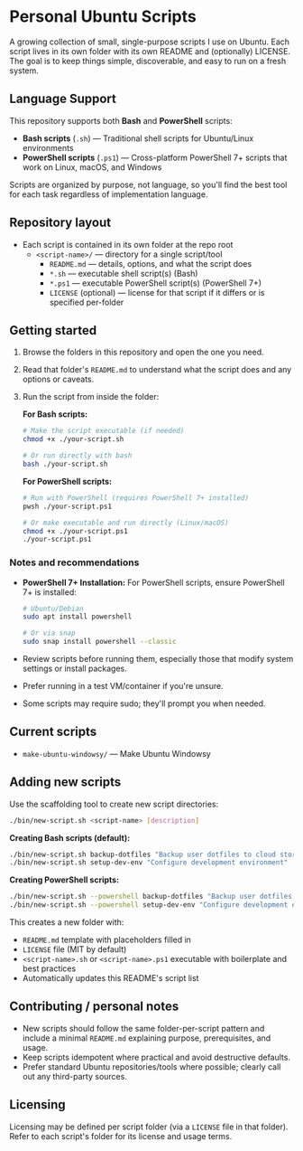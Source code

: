 # Personal Ubuntu Scripts

A growing collection of small, single-purpose scripts I use on Ubuntu. Each script lives in its own folder with its own README and (optionally) LICENSE. The goal is to keep things simple, discoverable, and easy to run on a fresh system.

## Language Support

This repository supports both **Bash** and **PowerShell** scripts:

- **Bash scripts** (`.sh`) — Traditional shell scripts for Ubuntu/Linux environments
- **PowerShell scripts** (`.ps1`) — Cross-platform PowerShell 7+ scripts that work on Linux, macOS, and Windows

Scripts are organized by purpose, not language, so you'll find the best tool for each task regardless of implementation language.

## Repository layout

- Each script is contained in its own folder at the repo root
  - `<script-name>/` — directory for a single script/tool
    - `README.md` — details, options, and what the script does
    - `*.sh` — executable shell script(s) (Bash)
    - `*.ps1` — executable PowerShell script(s) (PowerShell 7+)
    - `LICENSE` (optional) — license for that script if it differs or is specified per-folder

## Getting started

1. Browse the folders in this repository and open the one you need.
2. Read that folder's `README.md` to understand what the script does and any options or caveats.
3. Run the script from inside the folder:

   **For Bash scripts:**

   ```bash
   # Make the script executable (if needed)
   chmod +x ./your-script.sh

   # Or run directly with bash
   bash ./your-script.sh
   ```

   **For PowerShell scripts:**

   ```bash
   # Run with PowerShell (requires PowerShell 7+ installed)
   pwsh ./your-script.ps1

   # Or make executable and run directly (Linux/macOS)
   chmod +x ./your-script.ps1
   ./your-script.ps1
   ```

### Notes and recommendations

- **PowerShell 7+ Installation:** For PowerShell scripts, ensure PowerShell 7+ is installed:

  ```bash
  # Ubuntu/Debian
  sudo apt install powershell

  # Or via snap
  sudo snap install powershell --classic
  ```

- Review scripts before running them, especially those that modify system settings or install packages.
- Prefer running in a test VM/container if you're unsure.
- Some scripts may require sudo; they'll prompt you when needed.

## Current scripts

<!-- scripts:start -->
- `make-ubuntu-windowsy/` — Make Ubuntu Windowsy

<!-- scripts:end -->

## Adding new scripts

Use the scaffolding tool to create new script directories:

```bash
./bin/new-script.sh <script-name> [description]
```

**Creating Bash scripts (default):**

```bash
./bin/new-script.sh backup-dotfiles "Backup user dotfiles to cloud storage"
./bin/new-script.sh setup-dev-env "Configure development environment"
```

**Creating PowerShell scripts:**

```bash
./bin/new-script.sh --powershell backup-dotfiles "Backup user dotfiles to cloud storage"
./bin/new-script.sh --powershell setup-dev-env "Configure development environment"
```

This creates a new folder with:

- `README.md` template with placeholders filled in
- `LICENSE` file (MIT by default)
- `<script-name>.sh` or `<script-name>.ps1` executable with boilerplate and best practices
- Automatically updates this README's script list

## Contributing / personal notes

- New scripts should follow the same folder-per-script pattern and include a minimal `README.md` explaining purpose, prerequisites, and usage.
- Keep scripts idempotent where practical and avoid destructive defaults.
- Prefer standard Ubuntu repositories/tools where possible; clearly call out any third-party sources.

## Licensing

Licensing may be defined per script folder (via a `LICENSE` file in that folder). Refer to each script's folder for its license and usage terms.
